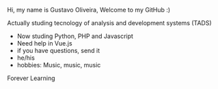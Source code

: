 Hi, my name is Gustavo Oliveira, Welcome to my GitHub :)

Actually studing tecnology of analysis and development systems (TADS)

- Now studing Python, PHP and Javascript
- Need help in Vue.js
- if you have questions, send it
- he/his
- hobbies: Music, music, music

Forever Learning


<!---
gustavo1046/gustavo1046 is a ✨ special ✨ repository because its `README.md` (this file) appears on your GitHub profile.
You can click the Preview link to take a look at your changes.
--->
